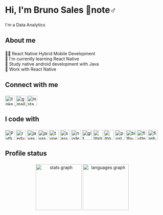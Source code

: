 <!---
Links para Icones:
https://freeicons.io/search/icons?q=nome

Link de botão
https://shields.io/
https://img.shields.io/static/v1?label=<LABEL>&message=<MESSAGE>&color=<COLOR

-->


<h1 align="left">Hi, I'm Bruno Sales 🙋note♂️</h1>

###

<p align="left">I'm a Data Analytics</p>

###

<h2 align="left">About me</h2>

###

<p align="left">👨‍💻 React Native Hybrid Mobile Development<br>📖 I'm currently learning React Native<br>🎲 Study native android development with Java<br>🎯 Work with React Native</p>

###

<h2 align="left">Connect with me</h2>

###

<div align="left">
  <a href="https://www.linkedin.com/in/bruno-sales/" target="_blank">
    <img src="https://raw.githubusercontent.com/maurodesouza/profile-readme-generator/master/src/assets/icons/social/linkedin/default.svg" width="32" height="32" alt="linkedin logo"  />
  </a>
  
  <a href="mailto:bruno.sales.sa.95@gmail.com" target="_blank">
    <img src="https://raw.githubusercontent.com/maurodesouza/profile-readme-generator/master/src/assets/icons/social/gmail/default.svg" width="32" height="32" alt="gmail logo"  />
  </a>
  
  </a>
  <a href="https://www.instagram.com/bruno.salless/" target="_blank">
    <img src="https://raw.githubusercontent.com/maurodesouza/profile-readme-generator/master/src/assets/icons/social/instagram/default.svg" width="32" height="32" alt="instagram logo"  />
  </a>
</div>

###

<h2 align="left">I code with</h2>

###

<div align="left">
  <img src="https://pics.freeicons.io/uploads/icons/png/12785093741551942290-512.png" height="32" width="32" alt="Python"  />
  
  
  <img src="https://pics.freeicons.io/uploads/icons/png/18181230061536126577-512.png" height="32" width="32" alt="redux logo"  />
  <img src="https://pics.freeicons.io/uploads/icons/png/13691885491579517854-512.png" height="32" width="32" alt="javascript"  />
  
  <img src="https://cdn.jsdelivr.net/gh/devicons/devicon/icons/javascript/javascript-original.svg" height="32" width="32" alt="javascript logo"  />
  <img src="https://cdn.jsdelivr.net/gh/devicons/devicon/icons/typescript/typescript-original.svg" height="32" width="32" alt="typescript logo"  />
  <img src="https://cdn.jsdelivr.net/gh/devicons/devicon/icons/sass/sass-original.svg" height="32" width="32" alt="sass logo"  />
  <img src="https://cdn.jsdelivr.net/gh/devicons/devicon/icons/nodejs/nodejs-original.svg" height="32" width="32" alt="nodejs logo"  />
  <img src="https://cdn.jsdelivr.net/gh/devicons/devicon/icons/git/git-original.svg" height="32" width="32" alt="git logo"  />
  <img src="https://cdn.jsdelivr.net/gh/devicons/devicon/icons/mysql/mysql-original.svg" height="32" width="32" alt="mysql logo"  />
  <img src="https://cdn.jsdelivr.net/gh/devicons/devicon/icons/mongodb/mongodb-original.svg" height="32" width="32" alt="mongodb logo"  />
  <img src="https://cdn.jsdelivr.net/gh/devicons/devicon/icons/postgresql/postgresql-original.svg" height="32" width="32" alt="postgresql logo"  />
  <img src="https://cdn.jsdelivr.net/gh/devicons/devicon/icons/bitbucket/bitbucket-original.svg" height="32" width="32" alt="bitbucket logo"  />
  <img src="https://cdn.jsdelivr.net/gh/devicons/devicon/icons/flutter/flutter-original.svg" height="32" width="32" alt="flutter logo"  />
  <img src="https://cdn.jsdelivr.net/gh/devicons/devicon/icons/firebase/firebase-plain.svg" height="32" width="32" alt="firebase logo"  />
</div>

###


<h2 align="left">Profile status</h2>

###

<div align="center">
  <img src="https://github-readme-stats.vercel.app/api?hide_title=false&hide_rank=false&show_icons=true&include_all_commits=true&count_private=true&disable_animations=false&theme=dracula&locale=en&hide_border=false&username=brunosales95" height="150" alt="stats graph"  />
  <img src="https://github-readme-stats.vercel.app/api/top-langs?locale=en&hide_title=false&layout=compact&card_width=320&langs_count=6&theme=dracula&hide_border=false&username=brunosales95" height="150" alt="languages graph"  />
</div>


